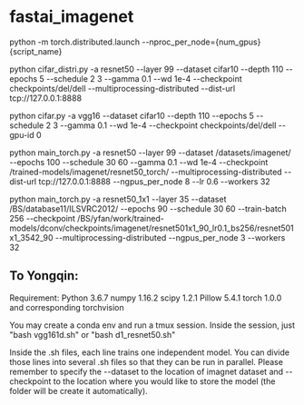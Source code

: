 # fastai_imagenet

python -m torch.distributed.launch --nproc_per_node={num_gpus} {script_name}

python cifar_distri.py -a resnet50 --layer 99 --dataset cifar10 --depth 110 --epochs 5 --schedule 2 3 --gamma 0.1 --wd 1e-4 --checkpoint checkpoints/del/dell --multiprocessing-distributed  --dist-url tcp://127.0.0.1:8888

python cifar.py -a vgg16 --dataset cifar10 --depth 110 --epochs 5 --schedule 2 3 --gamma 0.1 --wd 1e-4 --checkpoint checkpoints/del/dell --gpu-id 0

python main_torch.py -a resnet50 --layer 99 --dataset /datasets/imagenet/ --epochs 100 --schedule 30 60 --gamma 0.1 --wd 1e-4 --checkpoint /trained-models/imagenet/resnet50_torch/ --multiprocessing-distributed  --dist-url tcp://127.0.0.1:8888 --ngpus_per_node 8 --lr 0.6 --workers 32

python main_torch.py -a resnet50_1x1 --layer 35 --dataset /BS/database11/ILSVRC2012/ --epochs 90 --schedule 30 60 --train-batch 256 --checkpoint /BS/yfan/work/trained-models/dconv/checkpoints/imagenet/resnet501x1_90_lr0.1_bs256/resnet501x1_3542_90 --multiprocessing-distributed --ngpus_per_node 3 --workers 32

## To Yongqin:
Requirement:
Python 3.6.7
numpy 1.16.2
scipy 1.2.1
Pillow 5.4.1
torch 1.0.0 and corresponding torchvision

You may create a conda env and run a tmux session. Inside the session, just "bash vgg161d.sh" or "bash d1_resnet50.sh"

Inside the .sh files, each line trains one independent model. You can divide those lines into several .sh files so that they can be run in parallel. Please remember to specify the --dataset to the location of imagnet dataset and --checkpoint to the location where you would like to store the model (the folder will be create it automatically).
